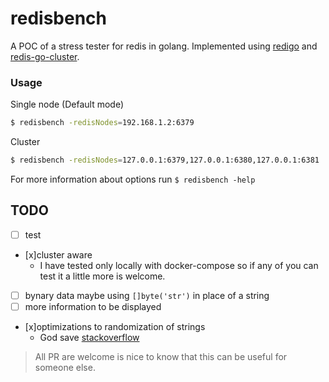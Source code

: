 # redisbench
A POC of a stress tester for redis in golang. Implemented using [redigo](https://github.com/garyburd/redigo) and [redis-go-cluster](https://github.com/chasex/redis-go-cluster).

### Usage
Single node (Default mode)
```bash
$ redisbench -redisNodes=192.168.1.2:6379
```
Cluster
```bash
$ redisbench -redisNodes=127.0.0.1:6379,127.0.0.1:6380,127.0.0.1:6381
```

For more information about options run `$ redisbench -help`

## TODO

* [ ] test
* [x]cluster aware
  * I have tested only locally with docker-compose so if any of you can test it a little more is welcome.
* [ ] bynary data maybe using `[]byte('str')` in place of a string
* [ ] more information to be displayed
* [x]optimizations to randomization of strings
  * God save [stackoverflow](https://stackoverflow.com/questions/22892120/how-to-generate-a-random-string-of-a-fixed-length-in-golang/)

> All PR are welcome is nice to know that this can be useful for someone else.
